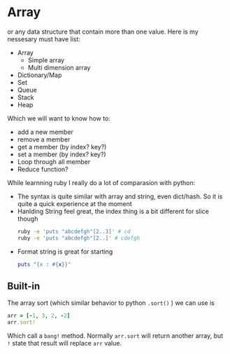 # Array

or any data structure that contain more than one value. Here is my nessesary must have list:
- Array
    - Simple array
    - Multi dimension array
- Dictionary/Map
- Set
- Queue
- Stack
- Heap

Which we will want to know how to:
- add a new member
- remove a member
- get a member (by index? key?)
- set a member (by index? key?)
- Loop through all member
- Reduce function?

While learnning ruby I really do a lot of comparasion with python:
- The syntax is quite similar with array and string, even dict/hash. So it is quite a quick experience at the moment
- Hanlding String feel great, the index thing is a bit different for slice though
    ```sh
    ruby -e 'puts "abcdefgh"[2..3]' # cd
    ruby -e 'puts "abcdefgh"[2..]' # cdefgh
    ```
- Format string is great for starting
    ```ruby
    puts "{x : #{x}}"
    ```

## Built-in

The array sort (which similar behavior to python `.sort()` ) we can use is
```ruby
arr = [-1, 3, 2, -2]
arr.sort!
```

Which call a `bang!` method. Normally `arr.sort` will return another array, but `!` state that result will replace `arr` value.
